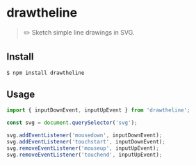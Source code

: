 # drawtheline

> ✏️ Sketch simple line drawings in SVG.

## Install

```bash
$ npm install drawtheline
```

## Usage

```javascript
import { inputDownEvent, inputUpEvent } from 'drawtheline';

const svg = document.querySelector('svg');

svg.addEventListener('mousedown', inputDownEvent);
svg.addEventListener('touchstart', inputDownEvent);
svg.removeEventListener('mouseup', inputUpEvent);
svg.removeEventListener('touchend', inputUpEvent);
```
